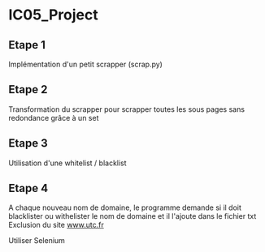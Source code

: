 # IC05_Project

## Etape 1
Implémentation d'un petit scrapper (scrap.py)

## Etape 2 
Transformation du scrapper pour scrapper toutes les sous pages sans redondance grâce à un set

## Etape 3 
Utilisation d'une whitelist / blacklist

## Etape 4
A chaque nouveau nom de domaine, le programme demande si il doit blacklister ou withelister le nom de domaine et il l'ajoute dans le fichier txt
Exclusion du site www.utc.fr

Utiliser Selenium
